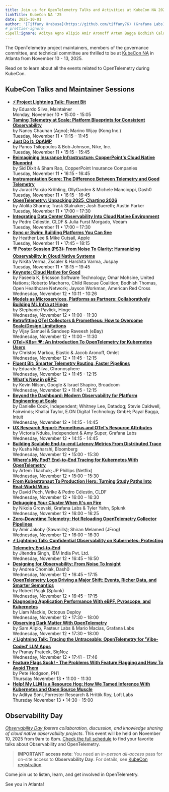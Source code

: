 ```yaml
---
title: Join us for OpenTelemetry Talks and Activities at KubeCon NA 2025
linkTitle: KubeCon NA '25
date: 2025-10-01
author: '[Tiffany Hrabusa](https://github.com/tiffany76) (Grafana Labs)'
# prettier-ignore
cSpell:ignore: Aditya Agno Alipio Amir Aronoff Artem Bagga Bodhish Caldwell Chauhan Chomiak CLDF Contribfest CopperPoint Cutsail Célestin Dixit EBPF Fairwinds Faseela Forrester Furst Grcevski Harshita Hodgson Hrabusa Hrittik Jakoby Jitendra Juspay Khallai Kubecon Kubestronaut Kusha Mackie Macías Maharshi Mancioppi Markou Melamed Mohsine Nduka Nilson Octopus Olly Omlet OTEPs Pająk Panos Pavlick Payal Pech Pyroscope Raveesh Reimagining Sandeep Sawmills Shiran Suereth Tkachuk Tsilopoulos Varma Veeam Verma Vijay Wijay Wrike Yahn Zscaler
---
```


The OpenTelemetry project maintainers, members of the governance committee, and
technical committee are thrilled to be at [KubeCon NA] in Atlanta from November
10 - 13, 2025.

Read on to learn about all the events related to OpenTelemetry during KubeCon.

<!-- ## OpenTelemetry Contribfest

Join the OpenTelemetry maintainers for the
[OpenTelemetry Contribfest](https://sched.co/1hoyF) to make the project better
for everyone. You can choose between several opportunities to contribute, and
you can count on maintainers from different project areas to help you on your
first steps: documentation, Collector, Java, JS, Ruby, Python, .NET, and more.
-->

## KubeCon Talks and Maintainer Sessions

- **[⚡ Project Lightning Talk: Fluent Bit](https://sched.co/27d5X)**<br> by
  Eduardo Silva, Maintainer<br> Monday, November 10 • 15:00 - 15:05
- **[Taming Telemetry at Scale: Platform Blueprints for Consistent Observability](https://sched.co/27FUv)**<br>
  by Nancy Chauhan (Agno); Marino Wijay (Kong Inc.)<br> Tuesday, November 11 •
  11:15 – 11:45
- **[Just Do It: OpAMP](https://sched.co/27FWT)**<br> by Panos Tsilopoulos & Bob
  Johnson, Nike, Inc.<br> Tuesday, November 11 • 15:15 - 15:45
- **[Reimagining Insurance Infrastructure: CopperPoint's Cloud Native Blueprint](https://sched.co/27FX0)**<br>
  by Sid Dixit & Sham Rao, CopperPoint Insurance Companies<br> Tuesday, November
  11 • 16:15 - 16:45
- **[Instrumentation Score: The Difference Between Telemetry and Good Telemetry](https://sched.co/27FWx)**<br>
  by Juraci Paixão Kröhling, OllyGarden & Michele Mancioppi, Dash0<br> Tuesday,
  November 11 • 16:15 - 16:45
- **[OpenTelemetry: Unpacking 2025, Charting 2026](https://sched.co/27Y2M)**<br>
  by Alolita Sharma; Trask Stalnaker; Josh Suereth; Austin Parker<br> Tuesday,
  November 11 • 17:00 – 17:30
- **[Integrating Data Center Observability Into Cloud Native Environment](https://sched.co/27FXU)**<br>
  by Pedro Célestin, CLDF & Julia Furst Morgado, Veeam<br> Tuesday, November 11
  • 17:00 – 17:30
- **[Sync or Swim: Building Platforms You Can See](https://sched.co/27FY4)**<br>
  by Heather Lee & Mike Cutsail, Apple<br> Tuesday, November 11 • 17:45 – 18:15
- **[🪧 Poster Session (PS3): From Noise To Clarity: Humanizing Observability in Cloud Native Systems](https://sched.co/27FYM)**<br>
  by Nikita Verma, Zscaler & Harshita Varma, Juspay<br> Tuesday, November 11 •
  18:15 – 19:45
- **[Keynote: Cloud Native for Good](https://sched.co/27FUj)**<br> by Faseela K,
  Ericsson Software Technology; Omar Mohsine, United Nations; Roberto Machorro,
  Child Rescue Coalition; Bodhish Thomas, Open Healthcare Network; Jayson
  Workman, American Red Cross<br> Wednesday, November 12 • 10:11 - 10:26
- **[Models as Microservices, Platforms as Partners: Collaboratively Building ML Infra at Hinge](https://sched.co/27FYz)**<br>
  by Stephanie Pavlick, Hinge<br> Wednesday, November 12 • 11:00 - 11:30
- **[Retrofitting OTel Collectors & Prometheus: How to Overcome Scale/Design Limitations](https://sched.co/27FYq)**<br>
  by Vijay Samuel & Sandeep Raveesh (eBay)<br> Wednesday, November 12 • 11:00 –
  11:30
- **[OTel+K8s= ❤️: An Introduction To OpenTelemetry for Kubernetes Users](https://sched.co/27FZN)**<br>
  by Christos Markou, Elastic & Jacob Aronoff, Omlet<br> Wednesday, November 12
  • 11:45 - 12:15
- **[Fluent Bit: Smarter Telemetry Routing, Faster Pipelines](https://sched.co/27Nmb)**<br>
  by Eduardo Silva, Chronosphere<br> Wednesday, November 12 • 11:45 - 12:15
- **[What's New in gRPC](https://sched.co/27NnZ)**<br> by Kevin Nilson, Google &
  Israel Shapiro, Broadcom<br> Wednesday, November 12 • 11:45 - 12:15
- **[Beyond the Dashboard: Modern Observability for Platform Engineering at Scale](https://sched.co/27FaC)**<br>
  by Danielle Cook, Independent; Whitney Lee, Datadog; Stevie Caldwell,
  Fairwinds; Khallai Taylor, E.ON Digital Technology GmbH; Payal Bagga,
  Intuit<br> Wednesday, November 12 • 14:15 - 14:45
- **[UX Research Report: Prometheus and OTel's Resource Attributes](https://sched.co/27FZr)**<br>
  by Victoria Nduka, Independent & Amy Super, Grafana Labs<br> Wednesday,
  November 12 • 14:15 - 14:45
- **[Building Scalable End-to-end Latency Metrics From Distributed Trace](https://sched.co/27Faj)**<br>
  by Kusha Maharshi, Bloomberg<br> Wednesday, November 12 • 15:00 - 15:30
- **[Where's My Pod? End-to-End Tracing for Kubernetes With OpenTelemetry](https://sched.co/27FaO)**<br>
  by Artem Tkachuk; JP Phillips (Netflix)<br> Wednesday, November 12 • 15:00 –
  15:30
- **[From Kubestronaut To Production Hero: Turning Study Paths Into Real-World Wins](https://sched.co/27Fav)**<br>
  by David Pech, Wrike & Pedro Célestin, CLDF<br> Wednesday, November 12 • 16:00
  – 16:30
- **[Debugging Your Cluster When It's on Fire](https://sched.co/27FbD)**<br> by
  Nikola Grcevski, Grafana Labs & Tyler Yahn, Splunk<br> Wednesday, November 12
  • 16:00 – 16:25
- **[Zero-Downtime Telemetry: Hot Reloading OpenTelemetry Collector Pipelines](https://sched.co/27Fas)**<br>
  by Amir Jakoby (Sawmills); Shiran Melamed (JFrog)<br> Wednesday, November 12 •
  16:00 – 16:30
- **[⚡ Lightning Talk: Confidential Observability on Kubernetes: Protecting Telemetry End-to-End](https://sched.co/27Fbn)**<br>
  by Jitendra Singh, IBM India Pvt. Ltd.<br> Wednesday, November 12 • 16:45 –
  16:50
- **[Designing for Observability: From Noise To Insight](https://sched.co/27Fbk)**<br>
  by Andrea Chomiak, Dash0<br> Wednesday, November 12 • 16:45 – 17:15
- **[OpenTelemetry Logs Driving a Major Shift: Events, Richer Data, and Smarter Semantics](https://sched.co/27FbP)**<br>
  by Robert Pająk (Splunk)<br> Wednesday, November 12 • 16:45 – 17:15
- **[Diagnosing Application Performance With eBPF, Pyroscope, and Kubernetes](https://sched.co/27FcT)**<br>
  by Liam Mackie, Octopus Deploy<br> Wednesday, November 12 • 17:30 – 18:00
- **[Observing Dark Matter With OpenTelemetry](https://sched.co/27Fc8)**<br> by
  Sam Alipio, Pasteur Labs & Mario Macías, Grafana Labs<br> Wednesday, November
  12 • 17:30 – 18:00
- **[⚡ Lightning Talk: Tracing the Untraceable: OpenTelemetry for 'Vibe-Coded' LLM Apps](https://sched.co/27Fcf)**<br>
  by Pranay Prateek, SigNoz<br> Wednesday, November 12 • 17:41 – 17:46
- **[Feature Flags Suck! - The Problems With Feature Flagging and How To Avoid Them](https://sched.co/27FdI)**<br>
  by Pete Hodgson, PH1<br> Thursday November 13 • 11:00 - 11:30
- **[Help! My LLM Is a Resource Hog: How We Tamed Inference With Kubernetes and Open Source Muscle](https://sched.co/27Feq)**<br>
  by Aditya Soni, Forrester Research & Hrittik Roy, Loft Labs<br> Thursday
  November 13 • 14:30 - 15:00

## Observability Day

_[Observability Day] fosters collaboration, discussion, and knowledge sharing of
cloud native observability projects_. This event will be held on November 10,
2025 from 9am to 6pm.
[Check the full schedule](https://colocatedeventsna2025.sched.com/overview/type/Observability+Day)
to find your favorite talks about Observability and OpenTelemetry.

> <i class="far fa-exclamation-triangle"></i> **IMPORTANT access note**: You
> need an _in-person all-access_ pass for on-site access to **Observability
> Day**. For details, see [KubeCon registration].

<!-- ## OpenTelemetry Observatory

Drop by and say _"Hi!"_ at OpenTelemetry Observatory presented by Splunk in the
Expo Hall. This will be a place for informal chats, meetups, and other
discussions led by OpenTelemetry community members and maintainers.

Note, that the Observatory may show up as "Splunk Activation Booth" on the event
map.

For the activity schedule, see the
[OTel Observatory Schedule](https://docs.google.com/spreadsheets/d/1E23Dkz1B2us71BtlQq8oG4o_QFsTeLPeh-X2uVnlubg/edit?usp=sharing).
Note that this schedule may be updated up until the day of the event, so check
back for the latest!

New for this year!

- SIG Office Hours: Come meet the people behind the project, learn about their
  work, ask questions, share feedback, or find out how to contribute.
- Special Topic Discussions: Come learn about two of the hottest OTEPs right
  now, Events and Entities!

If you'd like to participate by leading a discussion, or if there is a
discussion topic you're interested in, please reach out to the
[OpenTelemetry End User SIG](https://cloud-native.slack.com/archives/C01RT3MSWGZ)
to let us know, and we will see what we can do.

You can help us improve the project by sharing your thoughts and feedback about
your OpenTelemetry adoption, implementation, and usage.

We will create action items from your comments as appropriate. Check
[#otel-sig-end-user] in CNCF's Slack instance for results and action item
updates to come after KubeCon EU.
-->

Come join us to listen, learn, and get involved in OpenTelemetry.

See you in Atlanta!

[kubecon na]:
  https://events.linuxfoundation.org/kubecon-cloudnativecon-north-america/
[Observability Day]:
  https://events.linuxfoundation.org/kubecon-cloudnativecon-north-america/co-located-events/observability-day/
[kubecon registration]:
  https://events.linuxfoundation.org/kubecon-cloudnativecon-north-america/register/
